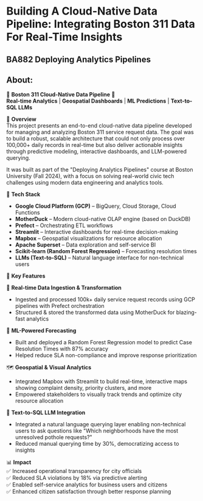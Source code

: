 # Building A Cloud-Native Data Pipeline: Integrating Boston 311 Data For Real-Time Insights

## BA882 Deploying Analytics Pipelines

## About:
🌆 **Boston 311 Cloud-Native Data Pipeline** 🚀  
**Real-time Analytics** | **Geospatial Dashboards** | **ML Predictions** | **Text-to-SQL LLMs**

📌 **Overview**  
This project presents an end-to-end cloud-native data pipeline developed for managing and analyzing Boston 311 service request data. The goal was to build a robust, scalable architecture that could not only process over 100,000+ daily records in real-time but also deliver actionable insights through predictive modeling, interactive dashboards, and LLM-powered querying.  

It was built as part of the "Deploying Analytics Pipelines" course at Boston University (Fall 2024), with a focus on solving real-world civic tech challenges using modern data engineering and analytics tools.


🔧 **Tech Stack**  
- **Google Cloud Platform (GCP)** – BigQuery, Cloud Storage, Cloud Functions  
- **MotherDuck** – Modern cloud-native OLAP engine (based on DuckDB)  
- **Prefect** – Orchestrating ETL workflows  
- **Streamlit** – Interactive dashboards for real-time decision-making  
- **Mapbox** – Geospatial visualizations for resource allocation  
- **Apache Superset** – Data exploration and self-service BI  
- **Scikit-learn (Random Forest Regression)** – Forecasting resolution times  
- **LLMs (Text-to-SQL)** – Natural language interface for non-technical users  


🎯 **Key Features**

🔄 **Real-time Data Ingestion & Transformation**  
- Ingested and processed 100k+ daily service request records using GCP pipelines with Prefect orchestration  
- Structured & stored the transformed data using MotherDuck for blazing-fast analytics  

🧠 **ML-Powered Forecasting**  
- Built and deployed a Random Forest Regression model to predict Case Resolution Times with 87% accuracy  
- Helped reduce SLA non-compliance and improve response prioritization  

🗺️ **Geospatial & Visual Analytics**  
- Integrated Mapbox with Streamlit to build real-time, interactive maps showing complaint density, priority clusters, and more  
- Empowered stakeholders to visually track trends and optimize city resource allocation  

🧠 **Text-to-SQL LLM Integration**  
- Integrated a natural language querying layer enabling non-technical users to ask questions like "Which neighborhoods have the most unresolved pothole requests?"  
- Reduced manual querying time by 30%, democratizing access to insights  

📊 **Impact**  
✅ Increased operational transparency for city officials  
✅ Reduced SLA violations by 18% via predictive alerting  
✅ Enabled self-service analytics for business users and citizens  
✅ Enhanced citizen satisfaction through better response planning
